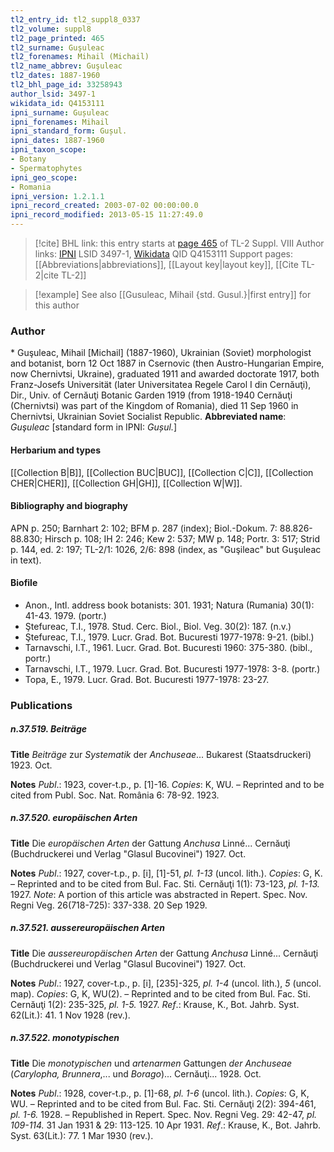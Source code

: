 ```yaml
---
tl2_entry_id: tl2_suppl8_0337
tl2_volume: suppl8
tl2_page_printed: 465
tl2_surname: Guşuleac
tl2_forenames: Mihail (Michail)
tl2_name_abbrev: Guşuleac
tl2_dates: 1887-1960
tl2_bhl_page_id: 33258943
author_lsid: 3497-1
wikidata_id: Q4153111
ipni_surname: Gușuleac
ipni_forenames: Mihail
ipni_standard_form: Gușul.
ipni_dates: 1887-1960
ipni_taxon_scope: 
- Botany
- Spermatophytes
ipni_geo_scope: 
- Romania
ipni_version: 1.2.1.1
ipni_record_created: 2003-07-02 00:00:00.0
ipni_record_modified: 2013-05-15 11:27:49.0
---
```


> [!cite] BHL link: this entry starts at [page 465](https://www.biodiversitylibrary.org/page/33258943) of TL-2 Suppl. VIII
> Author links: [IPNI](https://www.ipni.org/a/3497-1) LSID 3497-1, [Wikidata](https://www.wikidata.org/wiki/Q4153111) QID Q4153111
> Support pages: [[Abbreviations|abbreviations]], [[Layout key|layout key]], [[Cite TL-2|cite TL-2]]

> [!example] See also [[Gusuleac, Mihail {std. Gusul.}|first entry]] for this author

### Author

\* Guşuleac, Mihail \[Michail\] (1887-1960), Ukrainian (Soviet) morphologist and botanist, born 12 Oct 1887 in Csernovic (then Austro-Hungarian Empire, now Chernivtsi, Ukraine), graduated 1911 and awarded doctorate 1917, both Franz-Josefs Universität (later Universitatea Regele Carol I din Cernăuţi), Dir., Univ. of Cernăuţi Botanic Garden 1919 (from 1918-1940 Cernăuţi (Chernivtsi) was part of the Kingdom of Romania), died 11 Sep 1960 in Chernivtsi, Ukrainian Soviet Socialist Republic. 
**Abbreviated name**: *Guşuleac* \[standard form in IPNI: *Gușul.*\]

#### Herbarium and types

[[Collection B|B]], [[Collection BUC|BUC]], [[Collection C|C]], [[Collection CHER|CHER]], [[Collection GH|GH]], [[Collection W|W]].

#### Bibliography and biography

APN p. 250; Barnhart 2: 102; BFM p. 287 (index); Biol.-Dokum. 7: 88.826-88.830; Hirsch p. 108; IH 2: 246; Kew 2: 537; MW p. 148; Portr. 3: 517; Strid p. 144, ed. 2: 197; TL-2/1: 1026, 2/6: 898 (index, as "Guşileac" but Guşuleac in text).

#### Biofile

- Anon., Intl. address book botanists: 301. 1931; Natura (Rumania) 30(1): 41-43. 1979. (portr.)
- Ştefureac, T.I., 1978. Stud. Cerc. Biol., Biol. Veg. 30(2): 187. (n.v.)
- Ştefureac, T.I., 1979. Lucr. Grad. Bot. Bucuresti 1977-1978: 9-21. (bibl.)
- Tarnavschi, I.T., 1961. Lucr. Grad. Bot. Bucuresti 1960: 375-380. (bibl., portr.)
- Tarnavschi, I.T., 1979. Lucr. Grad. Bot. Bucuresti 1977-1978: 3-8. (portr.)
- Topa, E., 1979. Lucr. Grad. Bot. Bucuresti 1977-1978: 23-27.

### Publications

##### n.37.519. Beiträge

**Title**
*Beiträge* zur *Systematik* der *Anchuseae*... Bukarest (Staatsdruckeri) 1923. Oct.

**Notes**
*Publ*.: 1923, cover-t.p., p. \[1\]-16. *Copies*: K, WU. – Reprinted and to be cited from Publ. Soc. Nat. România 6: 78-92. 1923.

##### n.37.520. europäischen Arten

**Title**
Die *europäischen Arten* der Gattung *Anchusa* Linné... Cernăuţi (Buchdruckerei und Verlag "Glasul Bucovinei") 1927. Oct.

**Notes**
*Publ*.: 1927, cover-t.p., p. \[i\], \[1\]-51, *pl. 1-13* (uncol. lith.). *Copies*: G, K. – Reprinted and to be cited from Bul. Fac. Sti. Cernăuţi 1(1): 73-123, *pl. 1-13.* 1927.
*Note*: A portion of this article was abstracted in Repert. Spec. Nov. Regni Veg. 26(718-725): 337-338. 20 Sep 1929.

##### n.37.521. aussereuropäischen Arten

**Title**
Die *aussereuropäischen Arten* der Gattung *Anchusa* Linné... Cernăuţi (Buchdruckerei und Verlag "Glasul Bucovinei") 1927. Oct.

**Notes**
*Publ*.: 1927, cover-t.p., p. \[i\], \[235\]-325, *pl. 1-4* (uncol. lith.), *5* (uncol. map). *Copies*: G, K, WU(2). – Reprinted and to be cited from Bul. Fac. Sti. Cernăuţi 1(2): 235-325, *pl. 1-5.* 1927.
*Ref*.: Krause, K., Bot. Jahrb. Syst. 62(Lit.): 41. 1 Nov 1928 (rev.).

##### n.37.522. monotypischen

**Title**
Die *monotypischen* und *artenarmen* Gattungen *der Anchuseae* (*Carylopha, Brunnera*,... und *Borago*)... Cernăuţi... 1928. Oct.

**Notes**
*Publ*.: 1928, cover-t.p., p. \[1\]-68, *pl. 1-6* (uncol. lith.). *Copies*: G, K, WU. – Reprinted and to be cited from Bul. Fac. Sti. Cernăuţi 2(2): 394-461, *pl. 1-6.* 1928. – Republished in Repert. Spec. Nov. Regni Veg. 29: 42-47, *pl. 109-114.* 31 Jan 1931 & 29: 113-125. 10 Apr 1931.
*Ref*.: Krause, K., Bot. Jahrb. Syst. 63(Lit.): 77. 1 Mar 1930 (rev.).

